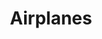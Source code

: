 ---
title: Airplanes
longTitle: 'Airplanes'
tags:
- gccommon
french:
- "[[Avion]]"
usedFor:
- "[[Planes]]"
---